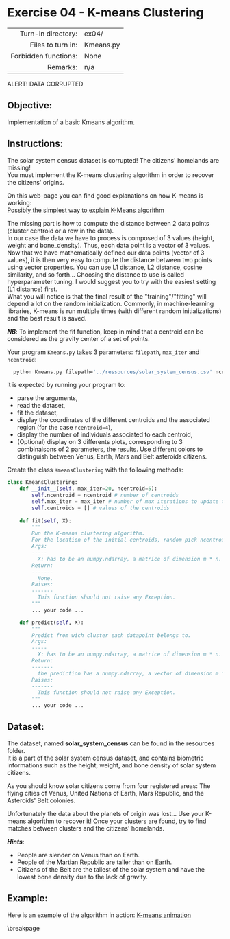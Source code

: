 # Exercise 04 - K-means Clustering

|                         |                    |
| -----------------------:| ------------------ |
|   Turn-in directory:    |  ex04/             |
|   Files to turn in:     |  Kmeans.py         |
|   Forbidden functions:  |  None              |
|   Remarks:              |  n/a               |

ALERT! DATA CORRUPTED

## Objective:
Implementation of a basic Kmeans algorithm.

## Instructions:
The solar system census dataset is corrupted! The citizens' homelands are missing!  
You must implement the K-means clustering algorithm in order to recover the citizens' origins.

On this web-page you can find good explanations on how K-means is working:  
[Possibly the simplest way to explain K-Means algorithm](https://bigdata-madesimple.com/possibly-the-simplest-way-to-explain-k-means-algorithm/)  

The missing part is how to compute the distance between 2 data points (cluster centroid or a row in the data).  
In our case the data we have to process is composed of 3 values (height, weight and bone_density).
Thus, each data point is a vector of 3 values.  
Now that we have mathematically defined our data points (vector of 3 values), it is then very easy to compute the distance between two points using vector properties.
You can use L1 distance, L2 distance, cosine similarity, and so forth... Choosing the distance to use is called hyperparameter tuning. I would suggest you to try with the easiest setting (L1 distance) first.  
What you will notice is that the final result of the "training"/"fitting" will depend a lot on the random initialization. Commonly, in machine-learning libraries, K-means is run multiple times (with different random initializations) and the best result is saved.  


***NB***: To implement the fit function, keep in mind that a centroid can be considered as the gravity center of a set of points.  


Your program `Kmeans.py` takes 3 parameters: `filepath`, `max_iter` and `ncentroid`:

```bash
  python Kmeans.py filepath='../ressources/solar_system_census.csv' ncentroid=4 max_iter=30
```

it is expected by running your program to:
* parse the arguments,
* read the dataset,
* fit the dataset,
* display the coordinates of the different centroids and the associated region (for the case `ncentroid=4`),
* display the number of individuals associated to each centroid,
* (Optional) display on 3 differents plots, corresponding to 3 combinaisons of 2 parameters, the results. Use different colors to distinguish  between Venus, Earth, Mars and Belt asteroids citizens.


Create the class `KmeansClustering` with the following methods:  

```python
class KmeansClustering:
    def __init__(self, max_iter=20, ncentroid=5):
        self.ncentroid = ncentroid # number of centroids
        self.max_iter = max_iter # number of max iterations to update the centroids
        self.centroids = [] # values of the centroids
        
    def fit(self, X):
        """
        Run the K-means clustering algorithm.
        For the location of the initial centroids, random pick ncentroids from the dataset.
        Args:
        -----
          X: has to be an numpy.ndarray, a matrice of dimension m * n.
        Return:
        -------
          None.
        Raises:
        -------
          This function should not raise any Exception.
        """
        ... your code ...

    def predict(self, X):
        """
        Predict from wich cluster each datapoint belongs to.
        Args:
        -----
          X: has to be an numpy.ndarray, a matrice of dimension m * n.
        Return:
        -------
          the prediction has a numpy.ndarray, a vector of dimension m * 1.
        Raises:
        -------
          This function should not raise any Exception.
        """
        ... your code ...
```
## Dataset:

The dataset, named **solar_system_census** can be found in the resources folder.  
It is a part of the solar system census dataset, and contains biometric informations such as the height, weight, and bone density of solar system citizens.

As you should know solar citizens come from four registered areas: The flying cities of Venus, United Nations of Earth, Mars Republic, and the Asteroids' Belt colonies.

Unfortunately the data about the planets of origin was lost...
Use your K-means algorithm to recover it!
Once your clusters are found, try to find matches between clusters and the citizens' homelands.

***Hints***:
* People are slender on Venus than on Earth.
* People of the Martian Republic are taller than on Earth.
* Citizens of the Belt are the tallest of the solar system and have the lowest bone density due to the lack of gravity.

## Example:
Here is an exemple of the algorithm in action:
[K-means animation](https://i.ibb.co/bKFVVx2/ezgif-com-gif-maker.gif)

\breakpage
